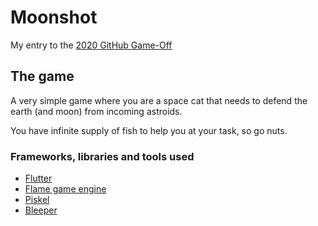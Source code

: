 # Moonshot

My entry to the [2020 GitHub Game-Off](https://itch.io/jam/game-off-2020)

## The game

A very simple game where you are a space cat that needs to defend the earth (and moon) from incoming astroids.

You have infinite supply of fish to help you at your task, so go nuts.

### Frameworks, libraries and tools used
- [Flutter](https://flutter.dev)
- [Flame game engine](https://flame-engine.org)
- [Piskel](https://www.piskelapp.com)
- [Bleeper](https://pixwlk.itch.io/bleeper)

